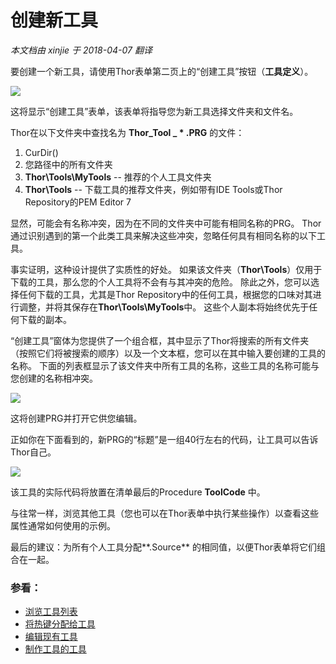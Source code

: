﻿创建新工具
===
_本文档由 xinjie 于 2018-04-07 翻译_

要创建一个新工具，请使用Thor表单第二页上的“创建工具”按钮（**工具定义**）。

 
![](Images\Thor_creating_new_tools_createtoolbutton.png)

这将显示“创建工具”表单，该表单将指导您为新工具选择文件夹和文件名。

Thor在以下文件夹中查找名为 **Thor_Tool _ * .PRG** 的文件：
  
1. CurDir()  
1. 您路径中的所有文件夹
1. **Thor\Tools\MyTools** -- 推荐的个人工具文件夹
1. **Thor\Tools** -- 下载工具的推荐文件夹，例如带有IDE Tools或Thor Repository的PEM Editor 7
 
<!--- TBL: Previous: Links to PEME and Thor repository, wrong in old source --->
  
显然，可能会有名称冲突，因为在不同的文件夹中可能有相同名称的PRG。 Thor通过识别遇到的第一个此类工具来解决这些冲突，忽略任何具有相同名称的以下工具。

事实证明，这种设计提供了实质性的好处。 如果该文件夹（**Thor\Tools**）仅用于下载的工具，那么您的个人工具将不会有与其冲突的危险。 除此之外，您可以选择任何下载的工具，尤其是Thor Repository中的任何工具，根据您的口味对其进行调整，并将其保存在**Thor\Tools\MyTools**中。 这些个人副本将始终优先于任何下载的副本。

“创建工具”窗体为您提供了一个组合框，其中显示了Thor将搜索的所有文件夹（按照它们将被搜索的顺序）以及一个文本框，您可以在其中输入要创建的工具的名称。 下面的列表框显示了该文件夹中所有工具的名称，这些工具的名称可能与您创建的名称相冲突。

![](Images/Thor_creating_new_tools_createtoolform1.png)

这将创建PRG并打开它供您编辑。

正如你在下面看到的，新PRG的“标题”是一组40行左右的代码，让工具可以告诉Thor自己。 

![](Images/Thor_creating_new_tools_sampletoolheader.png) 

该工具的实际代码将放置在清单最后的Procedure **ToolCode** 中。

与往常一样，浏览其他工具（您也可以在Thor表单中执行某些操作）以查看这些属性通常如何使用的示例。

最后的建议：为所有个人工具分配**.Source** 的相同值，以便Thor表单将它们组合在一起。

### 参看：

* [浏览工具列表](Thor_browsing_tools.md)  
* [将热键分配给工具](Thor_assign_tool_hot_keys.md)
* [编辑现有工具](Thor_editing_existing_tools.md) 
* [制作工具的工具](Thor_tools_making_tools.md)
